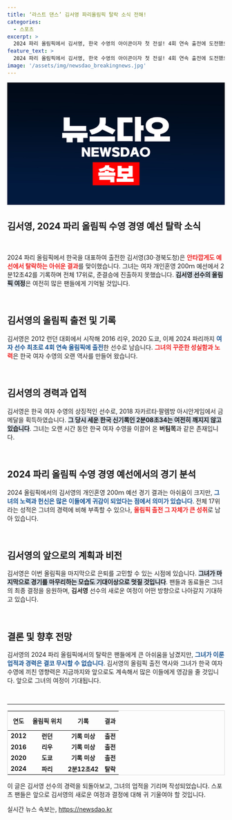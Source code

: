 ```yaml
---
title: ‘라스트 댄스’ 김서영 파리올림픽 탈락 소식 전해!
categories:
  - 스포츠
excerpt: >
  2024 파리 올림픽에서 김서영, 한국 수영의 아이콘이자 첫 전설! 4회 연속 출전에 도전했으나 아쉽게 예선 탈락. 그녀의 눈물과 희망이 만들어낸 감동 스토리, 클릭해서 확인하세요!
feature_text: >
  2024 파리 올림픽에서 김서영, 한국 수영의 아이콘이자 첫 전설! 4회 연속 출전에 도전했으나 아쉽게 예선 탈락. 그녀의 눈물과 희망이 만들어낸 감동 스토리, 클릭해서 확인하세요!
image: '/assets/img/newsdao_breakingnews.jpg'
---
```


<p><img src="/assets/img/newsdao_breakingnews.jpg" alt="flaretime 속보" /></p>

<h2 data-ke-size="size26">김서영, 2024 파리 올림픽 수영 경영 예선 탈락 소식</h2>

<p data-ke-size="size16">&nbsp;</p>

<p>2024 파리 올림픽에서 한국을 대표하여 출전한 김서영(30·경북도청)은 <b><span style="color: #ee2323;">안타깝게도 예선에서 탈락하는 아쉬운 결과</span></b>를 맞이했습니다. 그녀는 여자 개인혼영 200ｍ 예선에서 2분12초42를 기록하며 전체 17위로, 준결승에 진출하지 못했습니다. <b><span style="background-color: #21538527;">김서영 선수의 올림픽 여정</span></b>은 여전히 많은 팬들에게 기억될 것입니다.</p>

<p data-ke-size="size16">&nbsp;</p>

<h2 data-ke-size="size26">김서영의 올림픽 출전 및 기록</h2>

<p>김서영은 2012 런던 대회에서 시작해 2016 리우, 2020 도쿄, 이제 2024 파리까지 <b><span style="color: #1a5490;">여자 선수 최초로 4회 연속 올림픽에 출전</span></b>한 선수로 남습니다. <b><span style="color: #ee2323;">그녀의 꾸준한 성실함과 노력</span></b>은 한국 여자 수영의 오랜 역사를 만들어 왔습니다. </p>

<p data-ke-size="size16">&nbsp;</p>

<h2 data-ke-size="size26">김서영의 경력과 업적</h2>

<p>김서영은 한국 여자 수영의 상징적인 선수로, 2018 자카르타·팔렘방 아시안게임에서 금메달을 획득하였습니다. <b><span style="background-color: #21538527;">그 당시 세운 한국 신기록인 2분08초34는 여전히 깨지지 않고 있습니다</span></b>. 그녀는 오랜 시간 동안 한국 여자 수영을 이끌어 온 <b>버팀목</b>과 같은 존재입니다. </p>

<p data-ke-size="size16">&nbsp;</p>

<h2 data-ke-size="size26">2024 파리 올림픽 수영 경영 예선에서의 경기 분석</h2>

<p>2024 올림픽에서의 김서영의 개인혼영 200ｍ 예선 경기 결과는 아쉬움이 크지만, <b><span style="color: #1a5490;">그녀의 노력과 헌신은 많은 이들에게 귀감이 되었다는 점에서 의미가 있습니다</span></b>. 전체 17위라는 성적은 그녀의 경력에 비해 부족할 수 있으나, <b><span style="color: #ee2323;">올림픽 출전 그 자체가 큰 성취</span></b>로 남아 있습니다. </p>

<p data-ke-size="size16">&nbsp;</p>

<h2 data-ke-size="size26">김서영의 앞으로의 계획과 비전</h2>

<p>김서영은 이번 올림픽을 마지막으로 은퇴를 고민할 수 있는 시점에 있습니다. <b><span style="background-color: #21538527;">그녀가 마지막으로 경기를 마무리하는 모습도 기대이상으로 멋질 것입니다</span></b>. 팬들과 동료들은 그녀의 최종 결정을 응원하며, <b>김서영</b> 선수의 새로운 여정이 어떤 방향으로 나아갈지 기대하고 있습니다.</p>

<p data-ke-size="size16">&nbsp;</p>

<h2 data-ke-size="size26">결론 및 향후 전망</h2>

<p>김서영의 2024 파리 올림픽에서의 탈락은 팬들에게 큰 아쉬움을 남겼지만, <b><span style="color: #1a5490;">그녀가 이룬 업적과 경력은 결코 무시할 수 없습니다</span></b>. 김서영의 올림픽 출전 역사와 그녀가 한국 여자 수영에 끼친 영향력은 지금까지와 앞으로도 계속해서 많은 이들에게 영감을 줄 것입니다. 앞으로 그녀의 여정이 기대됩니다. </p>

<p data-ke-size="size16">&nbsp;</p>

<hr>

<table style="width: 100%; border-collapse: collapse; border: 1px solid #dddddd;">
    <thead>
        <tr>
            <th style="text-align: center; height: 37px;">연도</th>
            <th style="text-align: center; height: 37px;">올림픽 위치</th>
            <th style="text-align: center; height: 37px;">기록</th>
            <th style="text-align: center; height: 37px;">결과</th>
        </tr>
    </thead>
    <tbody>
        <tr>
            <td style="text-align: center; height: 17px;"><b>2012</b></td>
            <td style="text-align: center; height: 17px;"><b>런던</b></td>
            <td style="text-align: center; height: 17px;"><b>기록 미상</b></td>
            <td style="text-align: center; height: 17px;"><b>출전</b></td>
        </tr>
        <tr>
            <td style="text-align: center; height: 17px;"><b>2016</b></td>
            <td style="text-align: center; height: 17px;"><b>리우</b></td>
            <td style="text-align: center; height: 17px;"><b>기록 미상</b></td>
            <td style="text-align: center; height: 17px;"><b>출전</b></td>
        </tr>
        <tr>
            <td style="text-align: center; height: 17px;"><b>2020</b></td>
            <td style="text-align: center; height: 17px;"><b>도쿄</b></td>
            <td style="text-align: center; height: 17px;"><b>기록 미상</b></td>
            <td style="text-align: center; height: 17px;"><b>출전</b></td>
        </tr>
        <tr>
            <td style="text-align: center; height: 17px;"><b>2024</b></td>
            <td style="text-align: center; height: 17px;"><b>파리</b></td>
            <td style="text-align: center; height: 17px;"><b>2분12초42</b></td>
            <td style="text-align: center; height: 17px;"><b>탈락</b></td>
        </tr>
    </tbody>
</table>

<p data-ke-size="size16">이 글은 김서영 선수의 경력을 되돌아보고, 그녀의 업적을 기리며 작성되었습니다. 스포츠 팬들은 앞으로 김서영의 새로운 여정과 결정에 대해 귀 기울여야 할 것입니다.</p>
실시간 뉴스 속보는, <a href="https://newsdao.kr" rel="dofollow">https://newsdao.kr</a>


